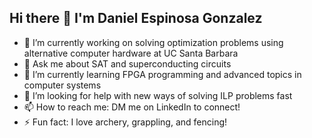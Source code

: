 ## Hi there 👋 I'm Daniel Espinosa Gonzalez
- 🔭 I’m currently working on solving optimization problems using alternative computer hardware at UC Santa Barbara
- 💬 Ask me about SAT and superconducting circuits
- 🌱 I’m currently learning FPGA programming and advanced topics in computer systems
- 🤔 I’m looking for help with new ways of solving ILP problems fast
- 📫 How to reach me: DM me on LinkedIn to connect!
- ⚡ Fun fact: I love archery, grappling, and fencing!

<!--
**danielespo/danielespo** is a ✨ _special_ ✨ repository because its `README.md` (this file) appears on your GitHub profile.

Here are some ideas to get you started:

- 🔭 I’m currently working on ...
- 🌱 I’m currently learning ...
- 👯 I’m looking to collaborate on ...
- 🤔 I’m looking for help with ...
- 💬 Ask me about ...
- 📫 How to reach me: ...
- 😄 Pronouns: ...
- ⚡ Fun fact: ...
-->

